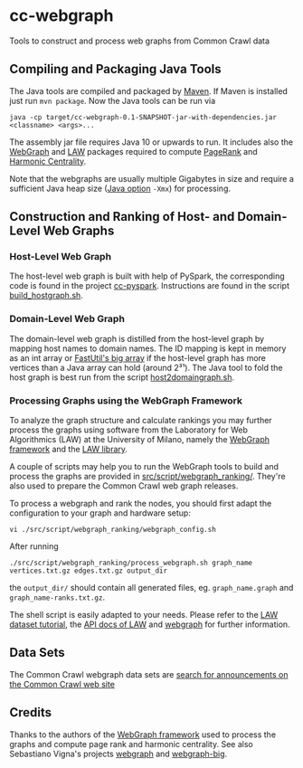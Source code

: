 # cc-webgraph

Tools to construct and process web graphs from Common Crawl data

## Compiling and Packaging Java Tools

The Java tools are compiled and packaged by [Maven](https://maven.apache.org/). If Maven is installed just run `mvn package`. Now the Java tools can be run via
```
java -cp target/cc-webgraph-0.1-SNAPSHOT-jar-with-dependencies.jar <classname> <args>...
```
The assembly jar file requires Java 10 or upwards to run. It includes also the [WebGraph](http://webgraph.di.unimi.it/) and [LAW](http://law.di.unimi.it/software.php) packages required to compute [PageRank](https://en.wikipedia.org/wiki/PageRank) and [Harmonic Centrality](https://en.wikipedia.org/wiki/Centrality#Harmonic_centrality).

Note that the webgraphs are usually multiple Gigabytes in size and require a sufficient Java heap size ([Java option](https://docs.oracle.com/en/java/javase/14/docs/specs/man/java.html#extra-options-for-java) `-Xmx`) for processing.


## Construction and Ranking of Host- and Domain-Level Web Graphs

### Host-Level Web Graph

The host-level web graph is built with help of PySpark, the corresponding code is found in the project [cc-pyspark](https://github.com/commoncrawl/cc-pyspark). Instructions are found in the script [build_hostgraph.sh](src/script/hostgraph/build_hostgraph.sh).

### Domain-Level Web Graph

The domain-level web graph is distilled from the host-level graph by mapping host names to domain names. The ID mapping is kept in memory as an int array or [FastUtil's big array](http://fastutil.di.unimi.it/docs/it/unimi/dsi/fastutil/BigArrays.html) if the host-level graph has more vertices than a Java array can hold (around 2³¹). The Java tool to fold the host graph is best run from the script [host2domaingraph.sh](src/script/host2domaingraph.sh).

### Processing Graphs using the WebGraph Framework

To analyze the graph structure and calculate rankings you may further process the graphs using software from the  Laboratory for Web Algorithmics (LAW) at the University of Milano, namely the [WebGraph framework](http://webgraph.di.unimi.it/) and the [LAW library](http://law.di.unimi.it/software.php).

A couple of scripts may help you to run the WebGraph tools to build and process the graphs are provided in [src/script/webgraph_ranking/](src/script/webgraph_ranking/). They're also used to prepare the Common Crawl web graph releases.

To process a webgraph and rank the nodes, you should first adapt the configuration to your graph and hardware setup:
```
vi ./src/script/webgraph_ranking/webgraph_config.sh
```
After running
```
./src/script/webgraph_ranking/process_webgraph.sh graph_name vertices.txt.gz edges.txt.gz output_dir
```
the `output_dir/` should contain all generated files, eg. `graph_name.graph` and `graph_name-ranks.txt.gz`.

The shell script is easily adapted to your needs. Please refer to the [LAW dataset tutorial](http://law.di.unimi.it/tutorial.php), the [API docs of LAW](http://law.di.unimi.it/software/law-docs/index.html) and [webgraph](http://webgraph.di.unimi.it/docs/) for further information.


## Data Sets

The Common Crawl webgraph data sets are [search for announcements on the Common Crawl web site](https://commoncrawl.org/?s=webgraph)


## Credits

Thanks to the authors of the [WebGraph framework](http://webgraph.di.unimi.it/) used to process the graphs and compute page rank and harmonic centrality. See also Sebastiano Vigna's projects [webgraph](//github.com/vigna/webgraph) and [webgraph-big](//github.com/vigna/webgraph-big).
